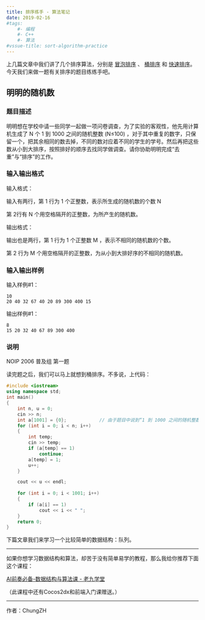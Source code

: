 ```yaml
---
title: 排序练手 - 算法笔记
date: 2019-02-16
#tags: 
    #- 编程
    #- C++
    #- 算法
#vssue-title: sort-algorithm-practice
---
```

上几篇文章中我们讲了几个排序算法，分别是 [冒泡排序](https://chungzh.cn/02/) 、 [桶排序](https://chungzh.cn/09/) 和 [快速排序](https://chungzh.cn/10/)。今天我们来做一题有关排序的题目练练手吧。

<!-- More -->

## 明明的随机数

### 题目描述

明明想在学校中请一些同学一起做一项问卷调查，为了实验的客观性，他先用计算机生成了 N 个 1 到 1000 之间的随机整数 (N≤100) ，对于其中重复的数字，只保留一个，把其余相同的数去掉，不同的数对应着不同的学生的学号。然后再把这些数从小到大排序，按照排好的顺序去找同学做调查。请你协助明明完成“去重”与“排序”的工作。



### 输入输出格式

输入格式：

输入有两行，第 1 行为 1 个正整数，表示所生成的随机数的个数 N

第 2行有 N 个用空格隔开的正整数，为所产生的随机数。



输出格式：

输出也是两行，第 1 行为 1 个正整数 M ，表示不相同的随机数的个数。

第 2 行为 M 个用空格隔开的正整数，为从小到大排好序的不相同的随机数。



### 输入输出样例

输入样例#1：

```
10
20 40 32 67 40 20 89 300 400 15
```

输出样例#1：

```
8
15 20 32 40 67 89 300 400
```

### 说明

NOIP 2006 普及组 第一题



读完题之后，我们可以马上就想到桶排序。不多说，上代码：

```cpp
#include <iostream>
using namespace std;
int main()
{
    int n, u = 0;
    cin >> n;
    int a[1001] = {0};            // 由于题目中说到“1 到 1000 之间的随机整数”，这里就建立一个有1001个数的数组并初始化为0。
    for (int i = 0; i < n; i++)
    {
        int temp;
        cin >> temp;
        if (a[temp] == 1)
            continue;
        a[temp] = 1;
        u++;
    }

    cout << u << endl;
    
    for (int i = 0; i < 1001; i++)
    {
        if (a[i] == 1)
            cout << i << " ";
    }
    return 0;
}


```



下篇文章我们来学习一个比较简单的数据结构：队列。

------


如果你想学习数据结构和算法，却苦于没有简单易学的教程，那么我给你推荐下面这个课程：

[AI前奏必备-数据结构与算法课 - 老九学堂](https://study.163.com/course/introduction/1004943019.htm?share=1&shareId=1033054447)

（此课程中还有Cocos2dx和前端入门课赠送。）

------

作者：ChungZH